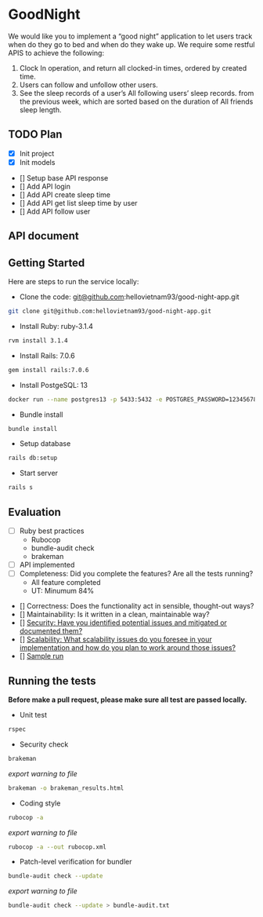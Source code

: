 # GoodNight

We would like you to implement a “good night” application to let users track when do they go to bed and when do they wake up.
We require some restful APIS to achieve the following:
1. Clock In operation, and return all clocked-in times, ordered by created time.
2. Users can follow and unfollow other users.
3. See the sleep records of a user’s All following users’ sleep records. from the previous week, which are sorted based on the duration of All friends sleep length.

## TODO Plan

- [x] Init project
- [x] Init models
- [] Setup base API response
- [] Add API login
- [] Add API create sleep time
- [] Add API get list sleep time by user
- [] Add API follow user

## API document

<!-- ADD later -->

## Getting Started

Here are steps to run the service locally:
*  Clone the code: git@github.com:hellovietnam93/good-night-app.git

```bash
git clone git@github.com:hellovietnam93/good-night-app.git
```

*  Install Ruby: ruby-3.1.4

```bash
rvm install 3.1.4
```

*  Install Rails: 7.0.6

```bash
gem install rails:7.0.6
```

*  Install PostgeSQL: 13

```bash
docker run --name postgres13 -p 5433:5432 -e POSTGRES_PASSWORD=12345678 -v pg-data:/var/lib/postgresql/data -d postgres:13
```

*  Bundle install

```bash
bundle install
```

*  Setup database

```bash
rails db:setup
```
*  Start server

```bash
rails s
```

## Evaluation

- [ ] Ruby best practices
    - Rubocop
    - bundle-audit check
    - brakeman
- [ ] API implemented
- [ ] Completeness: Did you complete the features? Are all the tests running?
    - All feature completed
    - UT: Minumum 84%
- [] Correctness: Does the functionality act in sensible, thought-out ways?
- [] Maintainability: Is it written in a clean, maintainable way?
- [] [Security: Have you identified potential issues and mitigated or documented them?](./documents/security.md)
- [] [Scalability: What scalability issues do you foresee in your implementation and how do you plan to work around those issues?](./documents/scalability.md)
- [] [Sample run](./documents/sample.md)

## Running the tests

**Before make a pull request, please make sure all test are passed locally.**

*  Unit test

```bash
rspec
```

*  Security check

```bash
brakeman
```

*export warning to file*

```bash
brakeman -o brakeman_results.html
```

*  Coding style

```bash
rubocop -a
```

*export warning to file*

```bash
rubocop -a --out rubocop.xml
```

*  Patch-level verification for bundler

```bash
bundle-audit check --update
```

*export warning to file*

```bash
bundle-audit check --update > bundle-audit.txt
```
